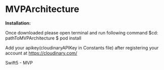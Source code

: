 # MVPArchitecture

**Installation:**

Once downloaded please open terminal and run following command $cd: pathToMVPArchitecture $ pod install

Add your apikey(cloudinaryAPIKey in Constants file) after registering your account at https://cloudinary.com/

Swift5 - MVP 
